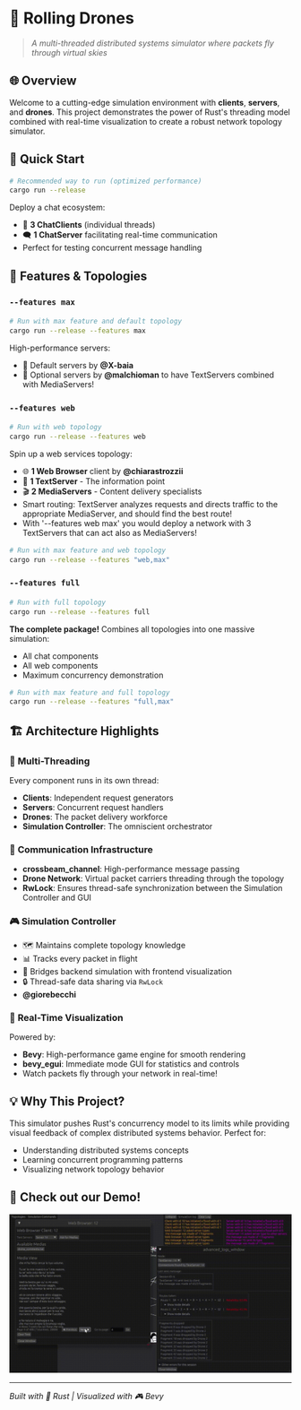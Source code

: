 # 🚁 Rolling Drones

> *A multi-threaded distributed systems simulator where packets fly through virtual skies*

## 🌐 Overview

Welcome to a cutting-edge simulation environment with **clients**, **servers**, and **drones**. This project demonstrates the power of Rust's threading model combined with real-time visualization to create a robust network topology simulator.

## 🚀 Quick Start

```bash
# Recommended way to run (optimized performance)
cargo run --release
```

Deploy a chat ecosystem:
- 💬 **3 ChatClients** (individual threads)
- 🗨️ **1 ChatServer** facilitating real-time communication
- Perfect for testing concurrent message handling

## 🎯 Features & Topologies

### `--features max`
```bash
# Run with max feature and default topology
cargo run --release --features max
```
High-performance servers:
- 🔧 Default servers by **@X-baia**
- 🚀 Optional servers by **@malchioman** to have TextServers combined with MediaServers!

### `--features web`
```bash
# Run with web topology
cargo run --release --features web
```
Spin up a web services topology:
- 🌐 **1 Web Browser** client by **@chiarastrozzii**
- 📄 **1 TextServer** - The information point
- 🎬 **2 MediaServers** - Content delivery specialists
- Smart routing: TextServer analyzes requests and directs traffic to the appropriate MediaServer, and should find the best route!
- With '--features web max' you would deploy a network with 3 TextServers that can act also as MediaServers!
```bash
# Run with max feature and web topology
cargo run --release --features "web,max"
```

### `--features full`
```bash
# Run with full topology
cargo run --release --features full
```
**The complete package!** Combines all topologies into one massive simulation:
- All chat components
- All web components
- Maximum concurrency demonstration
```bash
# Run with max feature and full topology
cargo run --release --features "full,max"
```

## 🏗️ Architecture Highlights

### 🧵 **Multi-Threading**
Every component runs in its own thread:
- **Clients**: Independent request generators
- **Servers**: Concurrent request handlers
- **Drones**: The packet delivery workforce
- **Simulation Controller**: The omniscient orchestrator

### 📡 **Communication Infrastructure**
- **crossbeam_channel**: High-performance message passing
- **Drone Network**: Virtual packet carriers threading through the topology
- **RwLock**: Ensures thread-safe synchronization between the Simulation Controller and GUI

### 🎮 **Simulation Controller**
- 🗺️ Maintains complete topology knowledge
- 📊 Tracks every packet in flight
- 🔄 Bridges backend simulation with frontend visualization
- 🔒 Thread-safe data sharing via `RwLock`
- **@giorebecchi**

### 🎨 **Real-Time Visualization**
Powered by:
- **Bevy**: High-performance game engine for smooth rendering
- **bevy_egui**: Immediate mode GUI for statistics and controls
- Watch packets fly through your network in real-time!

## 💡 Why This Project?

This simulator pushes Rust's concurrency model to its limits while providing visual feedback of complex distributed systems behavior. Perfect for:
- Understanding distributed systems concepts
- Learning concurrent programming patterns
- Visualizing network topology behavior

## 👀 Check out our Demo!
![Demo](assets/images/Rolling_Drones_demo.gif)

---

*Built with 🦀 Rust | Visualized with 🎮 Bevy*
